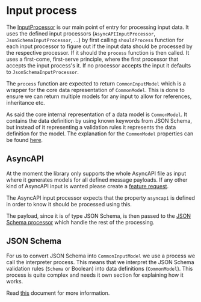 # Input process

The [InputProcessor](../src/processors/InputProcessor.ts) is our main point of entry for processing input data. It uses the defined input processors (`AsyncAPIInputProcessor`, `JsonSchemaInputProcessor`, ...) by first calling `shouldProcess` function for each input processor to figure out if the input data should be processed by the respective processor. If it should the `process` function is then called. It uses a first-come, first-serve principle, where the first processor that accepts the input process's it. If no processor accepts the input it defaults to `JsonSchemaInputProcessor`. 

The `process` function are expected to return `CommonInputModel` which is a wrapper for the core data representation of `CommonModel`. This is done to ensure we can return multiple models for any input to allow for references, inheritance etc. 

As said the core internal representation of a data model is `CommonModel`. It contains the data definition by using known keywords from JSON Schema, but instead of it representing a validation rules it represents the data definition for the model. The explanation for the `CommonModel` properties can be found [here](../API.md#CommonModel).

## AsyncAPI
At the moment the library only supports the whole AsyncAPI file as input where it generates models for all defined message payloads. If any other kind of AsyncAPI input is wanted please create a [feature request](https://github.com/asyncapi/modelina/issues/new?assignees=&labels=enhancement&template=enhancement.md).

The AsyncAPI input processor expects that the property `asyncapi` is defined in order to know it should be processed using this.

The payload, since it is of type JSON Schema, is then passed to the [JSON Schema processor](#JSON-Schema) which handle the rest of the processing.


## JSON Schema
For us to convert JSON Schema into `CommonInputModel` we use a process we call the interpreter process. This means that we interpret the JSON Schema validation rules (`Schema` or Boolean) into data definitions (`CommonModel`). This process is quite complex and needs it own section for explaining how it works.

Read [this](./interpretation_of_JSON_Schema_draft_7.md) document for more information.

